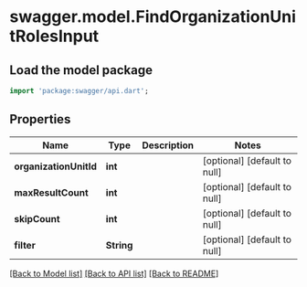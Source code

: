# swagger.model.FindOrganizationUnitRolesInput

## Load the model package
```dart
import 'package:swagger/api.dart';
```

## Properties
Name | Type | Description | Notes
------------ | ------------- | ------------- | -------------
**organizationUnitId** | **int** |  | [optional] [default to null]
**maxResultCount** | **int** |  | [optional] [default to null]
**skipCount** | **int** |  | [optional] [default to null]
**filter** | **String** |  | [optional] [default to null]

[[Back to Model list]](../README.md#documentation-for-models) [[Back to API list]](../README.md#documentation-for-api-endpoints) [[Back to README]](../README.md)


